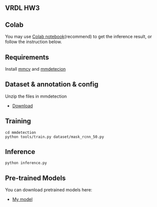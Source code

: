 ## VRDL HW3

## Colab
You may use [Colab notebook](https://colab.research.google.com/drive/1cenS7LFju9EOAWr0CXsDOkzNVjyM2XIn?usp=sharing)(recommend) to get the inference result, or follow the instruction below.

## Requirements

Install [mmcv](https://github.com/open-mmlab/mmcv) and [mmdetecion](https://github.com/open-mmlab/mmdetection)

## Dataset & annotation & config
Unzip the files in mmdetection
- [Download](https://drive.google.com/file/d/1FOYGlyNI0TMe7Koom28pb8L-GOx5mS-n/view?usp=sharing)

## Training

```train
cd mmdetection
python tools/train.py dataset/mask_rcnn_50.py
```

## Inference

```eval
python inference.py 
```

## Pre-trained Models

You can download pretrained models here:

- [My model](https://drive.google.com/drive/folders/1-1pY0VQoljHAqa5YxDsi_ut6I_zLRmw9?usp=sharing)

